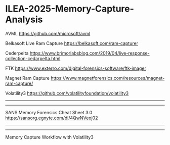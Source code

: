 # ILEA-2025-Memory-Capture-Analysis

AVML
https://github.com/microsoft/avml

Belkasoft Live Ram Capture
https://belkasoft.com/ram-capturer

Cederpelta
https://www.brimorlabsblog.com/2019/04/live-response-collection-cedarpelta.html

FTK
https://www.exterro.com/digital-forensics-software/ftk-imager

Magnet Ram Capture
https://www.magnetforensics.com/resources/magnet-ram-capture/

Volatility3
https://github.com/volatilityfoundation/volatility3

-----
-----
SANS Memory Forensics Cheat Sheet 3.0
https://sansorg.egnyte.com/dl/4QwNVeoj02

-----
-----
Memory Capture Workflow with Volatility3
